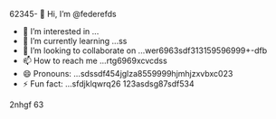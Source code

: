 62345- 👋 Hi, I’m @federefds
- 👀 I’m interested in ...
- 🌱 I’m currently learning ...ss
- 💞️ I’m looking to collaborate on ...wer6963sdf313159596999+-dfb
- 📫 How to reach me ...rtg6969xcvcdss
- 😄 Pronouns: ...sdssdf454jglza8559999hjmhjzxvbxc023
- ⚡ Fun fact: ...sfdjklqwrq26
123asdsg87sdf534
<!---4561154
federefds/federefds is a ✨ special ✨ repository because its `README.md` (11this file) appears on your GitHub profjllile.
You can click the Preview link to take a look at your changes.450225
--->
2nhgf
63
